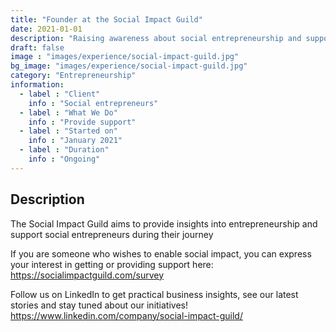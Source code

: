 ```yaml
---
title: "Founder at the Social Impact Guild"
date: 2021-01-01
description: "Raising awareness about social entrepreneurship and supporting social entrepreneurs"
draft: false
image : "images/experience/social-impact-guild.jpg"
bg_image: "images/experience/social-impact-guild.jpg"
category: "Entrepreneurship"
information:
  - label : "Client"
    info : "Social entrepreneurs"
  - label : "What We Do"
    info : "Provide support"
  - label : "Started on"
    info : "January 2021"
  - label : "Duration"
    info : "Ongoing"
---
```


## Description

The Social Impact Guild aims to provide insights into entrepreneurship and support social entrepreneurs during their journey

If you are someone who wishes to enable social impact, you can express your interest in getting or providing support here: https://socialimpactguild.com/survey

Follow us on LinkedIn to get practical business insights, see our latest stories and stay tuned about our initiatives!
https://www.linkedin.com/company/social-impact-guild/
